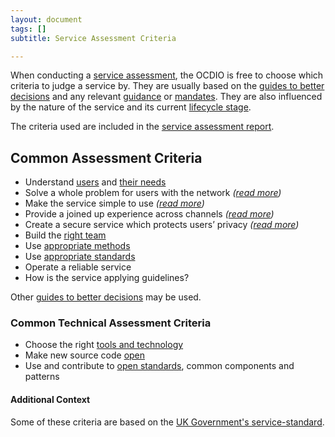 ```yaml
---
layout: document
tags: []
subtitle: Service Assessment Criteria

---
```

When conducting a [service assessment](/osom-guide/assessments), the OCDIO is free to choose which criteria to judge a service by. They are usually based on the [guides to better decisions](/osom-guide/making-better-decisions) and any relevant [guidance](/osom-guide/executive/#consider-publish-and-endorse-guidance) or [mandates](/osom-guide/the-executive-team/#issue-mandates-to-manipulate-the-service-network). They are also influenced by the nature of the service and its current [lifecycle stage](/osom-guide/service-lifecycle).

The criteria used are included in the [service assessment report](/osom-guide/service-assessment-report).

## Common Assessment Criteria

* Understand [users](/osom-guide/making-better-decisions/#do-we-know-our-users) and [their needs](/osom-guide/user-needs)
* Solve a whole problem for users with the network _(_[_read more_](https://www.gov.uk/service-manual/service-standard/point-2-solve-a-whole-problem)_)_
* Make the service simple to use _(_[_read more_](https://www.gov.uk/service-manual/service-standard/point-4-make-the-service-simple-to-use)_)_
* Provide a joined up experience across channels _(_[_read more_](https://www.gov.uk/service-manual/service-standard/point-3-join-up-across-channels)_)_
* Create a secure service which protects users’ privacy _(_[_read more_](https://www.gov.uk/service-manual/service-standard/point-9-create-a-secure-service)_)_
* Build the [right team](/osom-guide/making-better-decisions/#structure)
* Use [appropriate methods](/osom-guide/making-better-decisions/#do-we-use-appropriate-methods-in-the-appropriate-places)
* Use [appropriate standards](/osom-guide/making-better-decisions/#do-we-use-appropriate-standards)
* Operate a reliable service
* How is the service applying guidelines?

Other [guides to better decisions](/osom-guide/making-better-decisions) may be used.

### Common Technical Assessment Criteria

* Choose the right [tools and technology](/osom-guide/making-better-decisions/#do-we-use-the-appropriate-tools)
* Make new source code [open](/osom-guide/making-better-decisions/#do-we-have-a-natural-bias-towards-transparency-and-openness)
* Use and contribute to [open standards](/osom-guide/making-better-decisions/#do-we-use-appropriate-standards), common components and patterns

#### Additional Context

Some of these criteria are based on the [UK Government's service-standard](https://www.gov.uk/service-manual/service-standard "Service Standard").